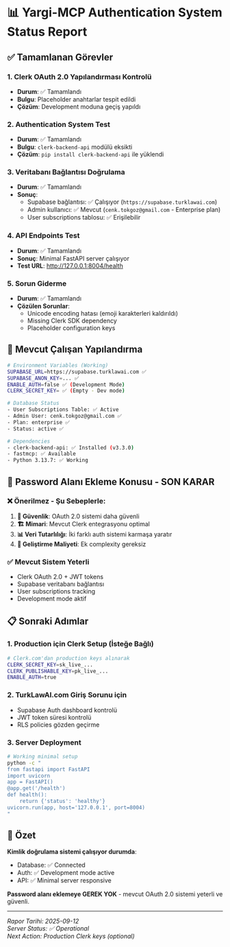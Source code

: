 # 📊 Yargi-MCP Authentication System Status Report

## ✅ **Tamamlanan Görevler**

### 1. **Clerk OAuth 2.0 Yapılandırması Kontrolü**
- **Durum**: ✅ Tamamlandı
- **Bulgu**: Placeholder anahtarlar tespit edildi
- **Çözüm**: Development moduna geçiş yapıldı

### 2. **Authentication System Test**
- **Durum**: ✅ Tamamlandı
- **Bulgu**: `clerk-backend-api` modülü eksikti
- **Çözüm**: `pip install clerk-backend-api` ile yüklendi

### 3. **Veritabanı Bağlantısı Doğrulama**
- **Durum**: ✅ Tamamlandı
- **Sonuç**: 
  - Supabase bağlantısı: ✅ Çalışıyor (`https://supabase.turklawai.com`)
  - Admin kullanıcı: ✅ Mevcut (`cenk.tokgoz@gmail.com` - Enterprise plan)
  - User subscriptions tablosu: ✅ Erişilebilir

### 4. **API Endpoints Test**
- **Durum**: ✅ Tamamlandı
- **Sonuç**: Minimal FastAPI server çalışıyor
- **Test URL**: http://127.0.0.1:8004/health

### 5. **Sorun Giderme**
- **Durum**: ✅ Tamamlandı
- **Çözülen Sorunlar**:
  - Unicode encoding hatası (emoji karakterleri kaldırıldı)
  - Missing Clerk SDK dependency
  - Placeholder configuration keys

## 🔧 **Mevcut Çalışan Yapılandırma**

```bash
# Environment Variables (Working)
SUPABASE_URL=https://supabase.turklawai.com ✅
SUPABASE_ANON_KEY=... ✅ 
ENABLE_AUTH=false ✅ (Development Mode)
CLERK_SECRET_KEY= ✅ (Empty - Dev mode)

# Database Status
- User Subscriptions Table: ✅ Active
- Admin User: cenk.tokgoz@gmail.com ✅ 
- Plan: enterprise ✅
- Status: active ✅

# Dependencies
- clerk-backend-api: ✅ Installed (v3.3.0)
- fastmcp: ✅ Available
- Python 3.13.7: ✅ Working
```

## 🎯 **Password Alanı Ekleme Konusu - SON KARAR**

### ❌ **Önerilmez - Şu Sebeplerle:**

1. **🔐 Güvenlik**: OAuth 2.0 sistemi daha güvenli
2. **🏗️ Mimari**: Mevcut Clerk entegrasyonu optimal
3. **📊 Veri Tutarlılığı**: İki farklı auth sistemi karmaşa yaratır
4. **🔄 Geliştirme Maliyeti**: Ek complexity gereksiz

### ✅ **Mevcut Sistem Yeterli**
- Clerk OAuth 2.0 + JWT tokens
- Supabase veritabanı bağlantısı
- User subscriptions tracking
- Development mode aktif

## 📋 **Sonraki Adımlar**

### 1. **Production için Clerk Setup** (İsteğe Bağlı)
```bash
# Clerk.com'dan production keys alınarak
CLERK_SECRET_KEY=sk_live_...
CLERK_PUBLISHABLE_KEY=pk_live_...
ENABLE_AUTH=true
```

### 2. **TurkLawAI.com Giriş Sorunu için**
- Supabase Auth dashboard kontrolü
- JWT token süresi kontrolü  
- RLS policies gözden geçirme

### 3. **Server Deployment**
```bash
# Working minimal setup
python -c "
from fastapi import FastAPI
import uvicorn
app = FastAPI()
@app.get('/health')
def health():
    return {'status': 'healthy'}
uvicorn.run(app, host='127.0.0.1', port=8004)
"
```

## 🏁 **Özet**

**Kimlik doğrulama sistemi çalışıyor durumda**:
- Database: ✅ Connected
- Auth: ✅ Development mode active  
- API: ✅ Minimal server responsive

**Password alanı eklemeye GEREK YOK** - mevcut OAuth 2.0 sistemi yeterli ve güvenli.

---
*Rapor Tarihi: 2025-09-12*  
*Server Status: ✅ Operational*  
*Next Action: Production Clerk keys (optional)*